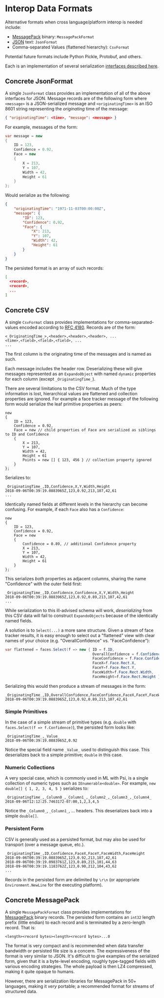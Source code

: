﻿# Interop Data Formats

Alternative formats when cross language/platform interop is needed include:

* [MessagePack](https://msgpack.org) binary: `MessagePackFormat`
* [JSON](http://www.json.org/) text: `JsonFormat`
* Comma-separated Values (flattened hierarchy): `CsvFormat`

Potential future formats include Python Pickle, Protobuf, and others.

Each is an implementation of several serialization [interfaces described here](../Serialization/Readme.md).

## Concrete JsonFormat

A single `JsonFormat` class provides an implementation of all of the above interfaces for JSON. Message records are of the following form where `<message>` is a JSON-serialized message and `<originatingTime>` is an ISO 8601 string representing the _originating_ time of the message:

```json
{ "originatingTime": <time>, "message": <message> }
```

For example, messages of the form:

```csharp
var message = new
{
    ID = 123,
    Confidence = 0.92,
    Face = new
    {
        X = 213,
        Y = 107,
        Width = 42,
        Height = 61
    }
};
```

Would serialize as the following:

```json
{
    "originatingTime": "1971-11-03T00:00:00Z",
    "message": {
        "ID": 123,
        "Confidence": 0.92,
        "Face": {
            "X": 213,
            "Y": 107,
            "Width": 42,
            "Height": 61
        }
    }
}
```

The persisted format is an array of such records:

```json
[
  <record>,
  <record>,
  ...
]
```

## Concrete CSV

A single `CsvFormat` class provides implementations for comma-separated-values encoded according to [RFC 4180](https://tools.ietf.org/html/rfc4180). Records are of the form:

```csv
<_OriginatingTime_>,<header>,<header>,<header>, ...
<time>,<field>,<field>,<field>, ...
...
```

The first column is the originating time of the messages and is named as such.

Each message includes the header row. Deserializing these will give messages represented as an `ExpandoObject` with named `dynamic` properties for each column (except `_OriginatingTime_`).

There are several limitations to the CSV format. Much of the type information is lost, hierarchical values are flattened and collection properties are ignored.
For example a face tracker message of the following form would serialize the leaf primitive properties as peers:

```
new
{
	ID = 123,
	Confidence = 0.92,
	Face = new // child properties of Face are serialized as siblings to ID and Confidence
	{
		X = 213,
		Y = 107,
		Width = 42,
		Height = 61
		Points = new [] { 123, 456 } // collection property ignored
	}
};
```

Serializes to:

```csv
_OriginatingTime_,ID,Confidence,X,Y,Width,Height
2018-09-06T00:39:19.0883965Z,123,0.92,213,107,42,61
...
```

Identically named fields at different levels in the hierarchy can become confusing. For example, if each `Face` also has a `Confidence`:

```
new
{
	ID = 123,
	Confidence = 0.92,
	Face = new
	{
		Confidence = 0.89, // additional Confidence property
		X = 213,
		Y = 107,
		Width = 42,
		Height = 61
	}
};
```

This serializes _both_ properties as adjacent columns, sharing the name "Confidence" with the outer field first:

```csv
_OriginatingTime_,ID,Confidence,Confidence,X,Y,Width,Height
2018-09-06T00:39:19.0883965Z,123,0.92,0.89,213,107,42,61
...
```

While serialization to this ill-advised schema will work, _deserializing_ from this CSV data will fail to construct `ExpandoObjects` because of the identically named fields.

A solution is to `Select(...)` a more sane structure. Given a stream of face tracker results, it is easy enough to select out a "flattened" view with clear names of your choice (e.g. "OverallConfidence" vs. "FaceConfidence"):

```csharp
var flattened = faces.Select(f => new { ID = f.ID,
                                        OverallConfidence = f.Confidence,   // overall confidence
                                        FaceConfidence = f.Face.Confidence, // face confidence
                                        FaceX=f.Face.Rect.X,
                                        FaceY=f.Face.Rect.Y,
                                        FaceWidth=f.Face.Rect.Width,
                                        FaceHeight=f.Face.Rect.Height });
```

Serializing this would then produce a stream of messages in the form:

```csv
_OriginatingTime_,ID,OverallConfidence,FaceConfidence,FaceX,FaceY,FaceWidth,FaceHeight
2018-09-06T00:39:19.0883965Z,123,0.92,0.89,213,107,42,61
```

### Simple Primitives

In the case of a simple stream of primitive types (e.g. `double` with `faces.Select(f => f.Confidence)`), the persisted form looks like:

```csv
_OriginatingTime_,_Value_
2018-09-06T00:39:19.0883965Z,0.92
```

Notice the special field name `_Value_` used to distinguish this case. This deserializes back to a simple primitive; `double` in this case.

### Numeric Collections

A very special case, which is commonly used in ML with Psi, is a single collection of numeric types such as `IEnumerable<double>`. For example, `new double[] { 1, 2, 3, 4, 5 }` serializes to:

```csv
_OriginatingTime_,_Column0_,_Column1_,_Column2_,_Column3_,_Column4_
2018-09-06T12:12:25.7463172-07:00,1,2,3,4,5
```

Notice the `_Column0_`, `_Column1_`, ... headers. This deserializes back into a simple `double[]`.

### Persistent Form

CSV is generally used as a persisted format, but may also be used for transport (over a message queue, etc.). 

```csv
_OriginatingTime_,ID,Confidence,FaceX,FaceY,FaceWidth,FaceHeight
2018-09-06T00:39:19.0883965Z,123,0.92,213,107,42,61
2018-09-06T00:39:19.0983761Z,123,0.89,215,101,44,63
2018-09-06T00:39:19.1183762Z,123,0.90,212,104,43,62
...
```

Records in the persisted form are delimited by `\r\n` (or appropriate `Environment.NewLine` for the executing platform).

## Concrete MessagePack

A single `MessagePackFormat` class provides implementations for [MessagePack](https://msgpack.org) binary records. The persisted form contains an `int32` length prefix (little endian) to each record and is terminated by a zero-length record. That is:

```text
<length><record bytes><length><record bytes>...0
```

The format is very compact and is recommended when data transfer bandwidth or persisted file size is a concern. The expressiveness of the format is very similar to JSON. It's difficult to give examples of the serialized form, given that it is a byte-level encoding, roughly type-tagged fields with various encoding strategies. The whole payload is then LZ4 compressed, making it quite opaque to humans.

However, there are serialization libraries for MessagePack in 50+ languages, making it *very* portable; a recommended format for streams of structured data.